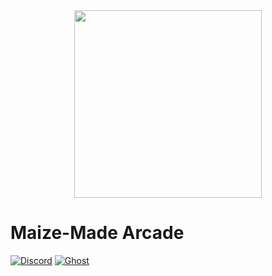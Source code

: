 <div align="center">
  <img src="https://materials.tpeng.cc/proj/mma/transparent-logo.png" width="300" height="300" />
</div>

# Maize-Made Arcade

[![Discord](https://img.shields.io/discord/1080338019309060116.svg?logo=discord&style=flat-square&color=219779&logoColor=white&label=‎ )](https://discord.gg/uvv5CFp65X)
[![Ghost](https://img.shields.io/static/v1?style=flat-square&message=Blog%20Posts&color=219779&logo=Ghost&logoColor=white&label=‎ )](https://logs.tpeng.cc/tag/maize-made-arcade)
